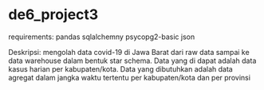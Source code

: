 # de6_project3
requirements:
pandas
sqlalchemny
psycopg2-basic
json

Deskripsi:
mengolah data covid-19 di Jawa Barat dari raw data sampai ke data warehouse dalam bentuk star schema. Data yang di dapat adalah data kasus harian per kabupaten/kota. Data yang dibutuhkan adalah data agregat dalam jangka waktu tertentu per kabupaten/kota dan per provinsi
